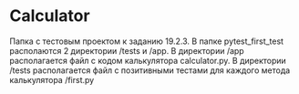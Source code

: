 # Calculator
Папка с тестовым проектом к заданию 19.2.3.
В папке pytest_first_test располаются 2 директории /tests и /app.
В директории /app располагается файл с кодом калькулятора calculator.py.
В директории /tests располагается файл с позитивными тестами для каждого метода калькулятора /first.py

